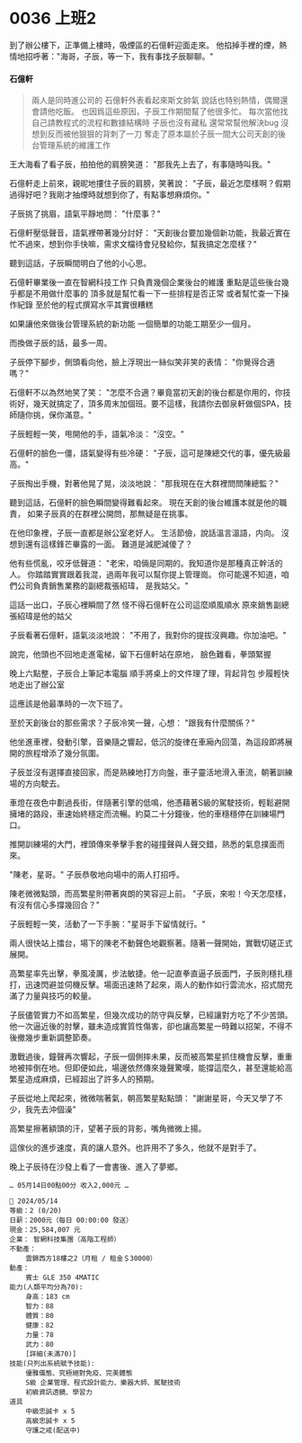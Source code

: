 # 0036 上班2

到了辦公樓下，正準備上樓時，吸煙區的石億軒迎面走來。
他掐掉手裡的煙，熱情地招呼著："海哥，子辰，等一下，我有事找子辰聊聊。"

#### 石億軒
> 兩人是同時進公司的
石億軒外表看起來斯文帥氣
說話也特别熱情，偶爾還會請他吃飯。
也因爲這些原因，子辰工作期間幫了他很多忙。
每次當他找自己請教程式的流程和數據結構時
子辰也沒有藏私
還常常幫他解決bug
沒想到反而被他狠狠的背刺了一刀
奪走了原本屬於子辰一間大公司天創的後台管理系統的維護工作
> 

王大海看了看子辰，拍拍他的肩膀笑道：
"那我先上去了，有事隨時叫我。"

石億軒走上前來，親昵地摟住子辰的肩膀，笑著說：
"子辰，最近怎麼樣啊？假期過得好吧？我剛才抽煙時就想到你了，有點事想麻煩你。"

子辰挑了挑眉，語氣平靜地問：
"什麼事？"

石億軒壓低聲音，語氣裡帶著幾分討好：
"天創後台要加幾個新功能，我最近實在忙不過來，想到你手快嘛，需求文檔待會兒發給你，幫我搞定怎麼樣？"

聽到這話，子辰瞬間明白了他的小心思。

石億軒畢業後一直在智網科技工作
只負責幾個企業後台的維護
重點是這些後台幾乎都是不用做什麼事的
頂多就是幫忙看一下一些排程是否正常
或者幫忙查一下操作紀錄
至於他的程式撰寫水平其實很糟糕

如果讓他來做後台管理系統的新功能
一個簡單的功能工期至少一個月。

而換做子辰的話，最多一周。

子辰停下腳步，側頭看向他，臉上浮現出一絲似笑非笑的表情：
"你覺得合適嗎？"

石億軒不以為然地笑了笑：
"怎麼不合適？畢竟當初天創的後台都是你用的，你技術好，幾天就搞定了，頂多周末加個班。要不這樣，我請你去御泉軒做個SPA，技師隨你挑，保你滿意。"

子辰輕輕一笑，甩開他的手，語氣冷淡：
"沒空。"

石億軒的臉色一僵，語氣變得有些冷硬：
"子辰，這可是陳總交代的事，優先級最高。"

子辰掏出手機，對著他晃了晃，淡淡地說：
"那我現在在大群裡問問陳總監？"

聽到這話，石億軒的臉色瞬間變得難看起來。
現在天創的後台維護本就是他的職責，
如果子辰真的在群裡公開問，那無疑是在挑事。

在他印象裡，子辰一直都是辦公室老好人。
生活節儉，說話溫言溫語，内向。
沒想到還有這樣鋒芒畢露的一面。
難道是減肥減傻了？

他有些慌亂，咬牙低聲道：
"老宋，咱倆是同期的。我知道你是那種真正幹活的人。
你踏踏實實跟着我混，過兩年我可以幫你提上管理崗。
你可能還不知道，咱們公司負責銷售業務的副總裁張紹瑋，
是我姑父。"

這話一出口，子辰心裡瞬間了然
怪不得石億軒在公司這麼順風順水
原來銷售副總張紹瑋是他的姑父

子辰看著石億軒，語氣淡淡地說：
"不用了，我對你的提拔沒興趣。你加油吧。"

說完，他頭也不回地走進電梯，留下石億軒站在原地，
臉色難看，拳頭緊握

晚上六點整，子辰合上筆記本電腦
順手將桌上的文件理了理，背起背包
步履輕快地走出了辦公室

這應該是他最準時的一次下班了。

至於天創後台的那些需求？子辰冷笑一聲，心想：
"跟我有什麼關係？"

他坐進車裡，發動引擎，音樂隨之響起，低沉的旋律在車廂內回蕩，為這段即將展開的旅程增添了幾分氛圍。

子辰並沒有選擇直接回家，而是熟練地打方向盤，車子靈活地滑入車流，朝著訓練場的方向駛去。

車燈在夜色中劃過長街，伴隨著引擎的低鳴，他憑藉著S級的駕駛技術，輕鬆避開擁堵的路段，車速始終穩定而流暢。約莫二十分鐘後，他的車穩穩停在訓練場門口。

推開訓練場的大門，裡頭傳來拳擊手套的碰撞聲與人聲交錯，熟悉的氣息撲面而來。

"陳老，星哥。"
子辰恭敬地向場中的兩人打招呼。

陳老微微點頭，而高繁星則帶著爽朗的笑容迎上前。
"子辰，來啦！今天怎麼樣，有沒有信心多撐幾回合？"

子辰輕輕一笑，活動了一下手腕："星哥手下留情就行。"

兩人很快站上擂台，場下的陳老不動聲色地觀察著。隨著一聲開始，實戰切磋正式展開。

高繁星率先出擊，拳風凌厲，步法敏捷。他一記直拳直逼子辰面門，子辰則穩扎穩打，迅速閃避並伺機反擊。場面迅速熱了起來，兩人的動作如行雲流水，招式間充滿了力量與技巧的較量。

子辰儘管實力不如高繁星，但幾次成功的防守與反擊，已經讓對方吃了不少苦頭。他一次逼近後的肘擊，雖未造成實質性傷害，卻也讓高繁星一時難以招架，不得不後撤幾步重新調整節奏。

激戰過後，鐘聲再次響起，子辰一個側摔未果，反而被高繁星抓住機會反擊，重重地被摔倒在地。但即便如此，場邊依然傳來幾聲驚嘆，能撐這麼久，甚至還能給高繁星造成麻煩，已經超出了許多人的預期。

子辰從地上爬起來，微微喘著氣，朝高繁星點點頭：
"謝謝星哥，今天又學了不少，我先去沖個澡"

高繁星擦著額頭的汗，望著子辰的背影，嘴角微微上揚。

這傢伙的進步速度，真的讓人意外。也許用不了多久，他就不是對手了。

晚上子辰待在沙發上看了一會書後、進入了夢鄉。

`… 05月14日00點00分 收入2,000元 …`

```
📰 2024/05/14
等級：2 (0/20)
日薪：2000元（每日 00:00:00 發送）
現金：25,584,007 元
企業： 智網科技集團（高階工程師）
不動產：
    雲錦西方18樓之2（月租 / 租金＄30000）
動產：
    賓士 GLE 350 4MATIC
能力(人類平均分為70):
    身高：183 cm
    智力：88
    體質：80
    健康：82
    力量：78
    武力：80
    [詳細(未滿70)]
技能(只列出系統賦予技能):
    優雅儀態、究極絕對免疫、完美體態
    S級 企業管理、程式設計能力、樂器大師、駕駛技術
    初級資訊透鏡、學習力
道具
    中級忠誠卡 x 5
    高級忠誠卡 x 5
    守護之戒(配送中)
```